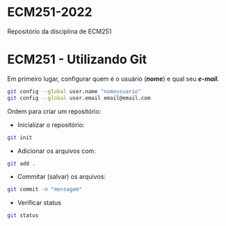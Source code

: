 # ECM251-2022
Repositório da disciplina de ECM251

# ECM251 - Utilizando Git

Em primeiro lugar, configurar quem é o usuário (***nome***) e qual seu ***e-mail***.

```bash
git config --global user.name "nomeusuario"
git config --global user.email email@email.com
```

Ordem para criar um repositório:
- Inicializar o repositório:
```bash
git init
```

- Adicionar os arquivos com:
```bash
git add .
```

- Commitar (salvar) os arquivos:
```bash
git commit -m "mensagem"
```

- Verificar status
```bash
git status
```
